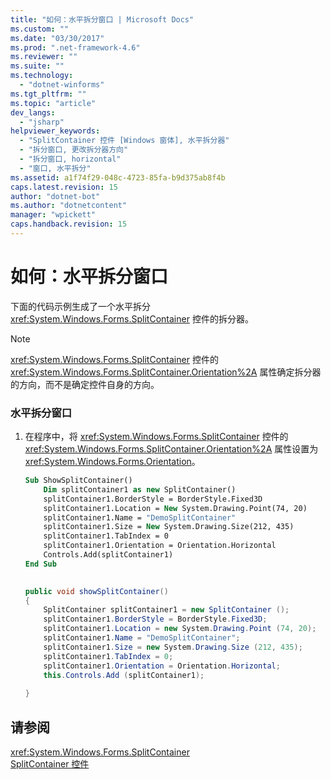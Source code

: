 ```yaml
---
title: "如何：水平拆分窗口 | Microsoft Docs"
ms.custom: ""
ms.date: "03/30/2017"
ms.prod: ".net-framework-4.6"
ms.reviewer: ""
ms.suite: ""
ms.technology: 
  - "dotnet-winforms"
ms.tgt_pltfrm: ""
ms.topic: "article"
dev_langs: 
  - "jsharp"
helpviewer_keywords: 
  - "SplitContainer 控件 [Windows 窗体], 水平拆分器"
  - "拆分窗口, 更改拆分器方向"
  - "拆分窗口, horizontal"
  - "窗口, 水平拆分"
ms.assetid: a1f74f29-048c-4723-85fa-b9d375ab8f4b
caps.latest.revision: 15
author: "dotnet-bot"
ms.author: "dotnetcontent"
manager: "wpickett"
caps.handback.revision: 15
---
```

# 如何：水平拆分窗口
下面的代码示例生成了一个水平拆分 <xref:System.Windows.Forms.SplitContainer> 控件的拆分器。  
  
> [!NOTE]
>  <xref:System.Windows.Forms.SplitContainer> 控件的 <xref:System.Windows.Forms.SplitContainer.Orientation%2A> 属性确定拆分器的方向，而不是确定控件自身的方向。  
  
### 水平拆分窗口  
  
1.  在程序中，将 <xref:System.Windows.Forms.SplitContainer> 控件的 <xref:System.Windows.Forms.SplitContainer.Orientation%2A> 属性设置为 <xref:System.Windows.Forms.Orientation>。  
  
    ```vb  
    Sub ShowSplitContainer()  
        Dim splitContainer1 as new SplitContainer()  
        splitContainer1.BorderStyle = BorderStyle.Fixed3D  
        splitContainer1.Location = New System.Drawing.Point(74, 20)  
        splitContainer1.Name = "DemoSplitContainer"  
        splitContainer1.Size = New System.Drawing.Size(212, 435)  
        splitContainer1.TabIndex = 0  
        splitContainer1.Orientation = Orientation.Horizontal  
        Controls.Add(splitContainer1)  
    End Sub  
  
    ```  
  
    ```csharp  
    public void showSplitContainer()  
    {  
        SplitContainer splitContainer1 = new SplitContainer ();  
        splitContainer1.BorderStyle = BorderStyle.Fixed3D;  
        splitContainer1.Location = new System.Drawing.Point (74, 20);  
        splitContainer1.Name = "DemoSplitContainer";  
        splitContainer1.Size = new System.Drawing.Size (212, 435);  
        splitContainer1.TabIndex = 0;  
        splitContainer1.Orientation = Orientation.Horizontal;  
        this.Controls.Add (splitContainer1);  
  
    }  
    ```  
  
## 请参阅  
 <xref:System.Windows.Forms.SplitContainer>   
 [SplitContainer 控件](../../../../docs/framework/winforms/controls/splitcontainer-control-windows-forms.md)